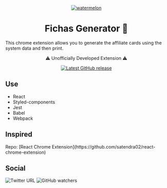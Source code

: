 <p align="center">
<a href="https://github.com/Linusar/IomaFichasGenerator" target="_blank">
<img align="center" alt="watermelon" src="https://github.com/Linusar/IomaFichasGenerator/blob/master/src/watermelon-128.png" />
</a>
</p>

<h1 align="center">Fichas Generator 📠</h1>

<p>This chrome extension allows you to generate the affiliate cards using the system data and then print.</p>

<p align="center">
<g-emoji ios-version="6.0" fallback-src="https://assets-cdn.github.com/images/icons/emoji/unicode/26a0.png" alias="warning">⚠️</g-emoji>   
Unofficially Developed Extension
 <g-emoji ios-version="6.0" fallback-src="https://assets-cdn.github.com/images/icons/emoji/unicode/26a0.png" alias="warning">⚠️</g-emoji>
</p>

<p align="center">
<a href="https://github.com/Linusar/IomaFichasGenerator/releases/latest
" target="_blank">
 <img alt="Latest GitHub release" src="https://img.shields.io/badge/release-v1.0-blue.svg" />
</a>
</p>

<h2>Use</h2>
<p>

- React
- Styled-components
- Jest
- Babel
- Webpack

</p>

<h2>Inspired</h2>
<p>
Repo: [React Chrome Extension](https://github.com/satendra02/react-chrome-extension)
</p>

<h2>Social</h2>
<img alt="Twitter URL" src="https://img.shields.io/twitter/url/http/@Alejo40740246.svg?style=social">
<img alt="GitHub watchers" src="https://img.shields.io/github/watchers/Linusar/IomaFichasGenerator.svg?style=social">
